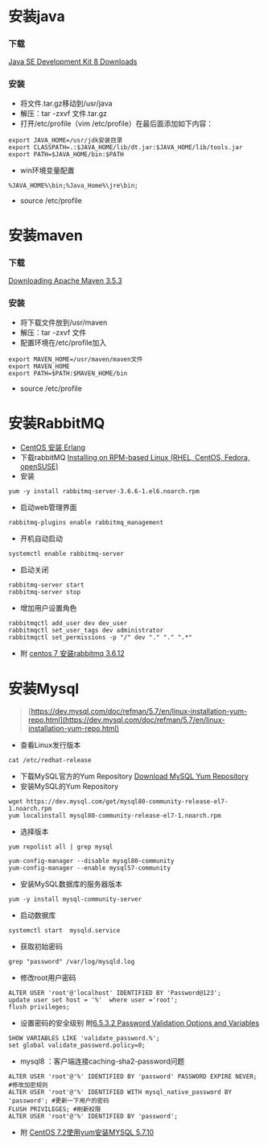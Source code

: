 # 安装java
### 下载
[Java SE Development Kit 8 Downloads](http://www.oracle.com/technetwork/java/javase/downloads/jdk8-downloads-2133151.html)
### 安装
* 将文件.tar.gz移动到/usr/java
* 解压：tar -zxvf 文件.tar.gz
* 打开/etc/profile（vim /etc/profile）在最后面添加如下内容：
````apple js
export JAVA_HOME=/usr/jdk安装目录
export CLASSPATH=.:$JAVA_HOME/lib/dt.jar:$JAVA_HOME/lib/tools.jar
export PATH=$JAVA_HOME/bin:$PATH
````
* win环境变量配置
````aidl
%JAVA_HOME%\bin;%Java_Home%\jre\bin;
````
* source /etc/profile





# 安装maven
### 下载
[Downloading Apache Maven 3.5.3](http://maven.apache.org/download.cgi)
### 安装
* 将下载文件放到/usr/maven
* 解压：tar -zxvf 文件
* 配置环境在/etc/profile加入
````apple js
export MAVEN_HOME=/usr/maven/maven文件
export MAVEN_HOME
export PATH=$PATH:$MAVEN_HOME/bin
````
* source /etc/profile



# 安装RabbitMQ
* [CentOS 安装 Erlang](https://blog.zfanw.com/install-erlang-on-centos/) 
* 下载rabbitMQ [Installing on RPM-based Linux (RHEL, CentOS, Fedora, openSUSE)](https://www.rabbitmq.com/install-rpm.html)
* 安装
````$xslt
yum -y install rabbitmq-server-3.6.6-1.el6.noarch.rpm
````
* 启动web管理界面
````$xslt
rabbitmq-plugins enable rabbitmq_management
````

* 开机自动启动
````$xslt
systemctl enable rabbitmq-server
````

* 启动关闭
````$xslt
rabbitmq-server start
rabbitmq-server stop
````

* 增加用户设置角色
````$xslt
rabbitmqctl add_user dev dev_user
rabbitmqctl set_user_tags dev administrator
rabbitmqctl set_permissions -p "/" dev "." "." ".*"
````

* 附 [centos 7 安装rabbitmq 3.6.12](https://blog.csdn.net/lsb2002/article/details/78128489)



# 安装Mysql
> [https://dev.mysql.com/doc/refman/5.7/en/linux-installation-yum-repo.html](https://dev.mysql.com/doc/refman/5.7/en/linux-installation-yum-repo.html)
* 查看Linux发行版本
````$xslt
cat /etc/redhat-release
````
* 下载MySQL官方的Yum Repository [Download MySQL Yum Repository](https://dev.mysql.com/downloads/repo/yum/)
* 安装MySQL的Yum Repository
````$xslt
wget https://dev.mysql.com/get/mysql80-community-release-el7-1.noarch.rpm
yum localinstall mysql80-community-release-el7-1.noarch.rpm
````
* 选择版本
```
yum repolist all | grep mysql

yum-config-manager --disable mysql80-community
yum-config-manager --enable mysql57-community

```
* 安装MySQL数据库的服务器版本
````$xslt
yum -y install mysql-community-server
````
* 启动数据库
````$xslt
systemctl start  mysqld.service

````
* 获取初始密码
````$xslt
grep "password" /var/log/mysqld.log
````
* 修改root用户密码
````$xslt
ALTER USER 'root'@'localhost' IDENTIFIED BY 'Password@123';
update user set host = '%'  where user ='root';
flush privileges;
````

* 设置密码的安全级别 附[6.5.3.2 Password Validation Options and Variables](https://dev.mysql.com/doc/refman/8.0/en/validate-password-options-variables.html)
````apple js
SHOW VARIABLES LIKE 'validate_password.%';
set global validate_password.policy=0;
````

* mysql8 ：客户端连接caching-sha2-password问题
````apple js
ALTER USER 'root'@'%' IDENTIFIED BY 'password' PASSWORD EXPIRE NEVER; #修改加密规则 
ALTER USER 'root'@'%' IDENTIFIED WITH mysql_native_password BY 'password'; #更新一下用户的密码 
FLUSH PRIVILEGES; #刷新权限 
ALTER USER 'root'@'%' IDENTIFIED BY 'password';
````


* 附 [CentOS 7.2使用yum安装MYSQL 5.7.10](https://typecodes.com/linux/yuminstallmysql5710.html)